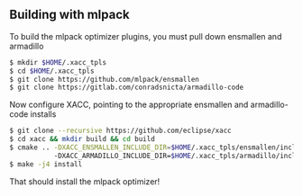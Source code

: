 ## Building with mlpack

To build the mlpack optimizer plugins, you must pull down ensmallen and armadillo

```bash
$ mkdir $HOME/.xacc_tpls
$ cd $HOME/.xacc_tpls
$ git clone https://github.com/mlpack/ensmallen
$ git clone https://gitlab.com/conradsnicta/armadillo-code
```

Now configure XACC, pointing to the appropriate ensmallen and armadillo-code installs

```bash
$ git clone --recursive https://github.com/eclipse/xacc
$ cd xacc && mkdir build && cd build
$ cmake .. -DXACC_ENSMALLEN_INCLUDE_DIR=$HOME/.xacc_tpls/ensmallen/include
           -DXACC_ARMADILLO_INCLUDE_DIR=$HOME/.xacc_tpls/armadillo/include
$ make -j4 install
```
That should install the mlpack optimizer!